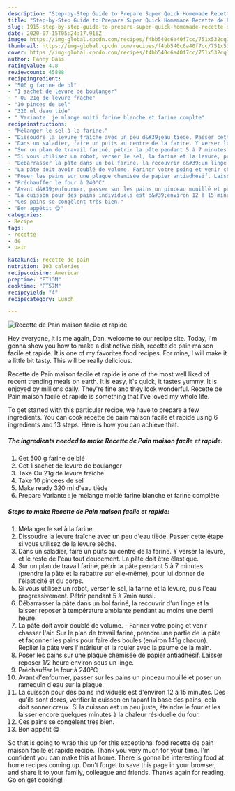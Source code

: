 ```yaml
---
description: "Step-by-Step Guide to Prepare Super Quick Homemade Recette de Pain maison facile et rapide"
title: "Step-by-Step Guide to Prepare Super Quick Homemade Recette de Pain maison facile et rapide"
slug: 1915-step-by-step-guide-to-prepare-super-quick-homemade-recette-de-pain-maison-facile-et-rapide
date: 2020-07-15T05:24:17.916Z
image: https://img-global.cpcdn.com/recipes/f4bb540c6a40f7cc/751x532cq70/recette-de-pain-maison-facile-et-rapide-photo-principale-de-la-recette.jpg
thumbnail: https://img-global.cpcdn.com/recipes/f4bb540c6a40f7cc/751x532cq70/recette-de-pain-maison-facile-et-rapide-photo-principale-de-la-recette.jpg
cover: https://img-global.cpcdn.com/recipes/f4bb540c6a40f7cc/751x532cq70/recette-de-pain-maison-facile-et-rapide-photo-principale-de-la-recette.jpg
author: Fanny Bass
ratingvalue: 4.8
reviewcount: 45888
recipeingredient:
- "500 g farine de bl"
- "1 sachet de levure de boulanger"
- " Ou 21g de levure frache"
- "10 pinces de sel"
- "320 ml deau tide"
- " Variante  je mlange moiti farine blanche et farine complte"
recipeinstructions:
- "Mélanger le sel à la farine."
- "Dissoudre la levure fraîche avec un peu d&#39;eau tiède. Passer cette étape si vous utilisez de la levure sèche."
- "Dans un saladier, faire un puits au centre de la farine. Y verser la levure, et le reste de l&#39;eau tout doucement. La pâte doit être élastique."
- "Sur un plan de travail fariné, pétrir la pâte pendant 5 à 7 minutes (prendre la pâte et la rabattre sur elle-même), pour lui donner de l&#39;élasticité et du corps."
- "Si vous utilisez un robot, verser le sel, la farine et la levure, puis l&#39;eau progressivement. Pétrir pendant 5 à 7min aussi."
- "Débarrasser la pâte dans un bol fariné, la recouvrir d&#39;un linge et la laisser reposer à température ambiante pendant au moins une demi heure."
- "La pâte doit avoir doublé de volume. Fariner votre poing et venir chasser l&#39;air. Sur le plan de travail fariné, prendre une partie de la pâte et façonner les pains pour faire des boules (environ 141g chacun). Replier la pâte vers l&#39;intérieur et la rouler avec la paume de la main."
- "Poser les pains sur une plaque chemisée de papier antiadhésif. Laisser reposer 1/2 heure environ sous un linge."
- "Préchauffer le four à 240°C"
- "Avant d&#39;enfourner, passer sur les pains un pinceau mouillé et poser un ramequin d&#39;eau sur la plaque."
- "La cuisson pour des pains individuels est d&#39;environ 12 à 15 minutes. Dès qu&#39;ils sont dorés, vérifier la cuisson en tapant la base des pains, cela doit sonner creux. Si la cuisson est un peu juste, éteindre le four et les laisser encore quelques minutes à la chaleur résiduelle du four."
- "Ces pains se congèlent très bien."
- "Bon appétit 😋"
categories:
- Recipe
tags:
- recette
- de
- pain

katakunci: recette de pain 
nutrition: 103 calories
recipecuisine: American
preptime: "PT13M"
cooktime: "PT57M"
recipeyield: "4"
recipecategory: Lunch

---
```



![Recette de Pain maison facile et rapide](https://img-global.cpcdn.com/recipes/f4bb540c6a40f7cc/751x532cq70/recette-de-pain-maison-facile-et-rapide-photo-principale-de-la-recette.jpg)

Hey everyone, it is me again, Dan, welcome to our recipe site. Today, I'm gonna show you how to make a distinctive dish, recette de pain maison facile et rapide. It is one of my favorites food recipes. For mine, I will make it a little bit tasty. This will be really delicious.

Recette de Pain maison facile et rapide is one of the most well liked of recent trending meals on earth. It is easy, it's quick, it tastes yummy. It is enjoyed by millions daily. They're fine and they look wonderful. Recette de Pain maison facile et rapide is something that I've loved my whole life.




To get started with this particular recipe, we have to prepare a few ingredients. You can cook recette de pain maison facile et rapide using 6 ingredients and 13 steps. Here is how you can achieve that.

<!--inarticleads1-->

##### The ingredients needed to make Recette de Pain maison facile et rapide:

1. Get 500 g farine de blé
1. Get 1 sachet de levure de boulanger
1. Take  Ou 21g de levure fraîche
1. Take 10 pincées de sel
1. Make ready 320 ml d&#39;eau tiède
1. Prepare  Variante : je mélange moitié farine blanche et farine complète




<!--inarticleads2-->

##### Steps to make Recette de Pain maison facile et rapide:

1. Mélanger le sel à la farine.
1. Dissoudre la levure fraîche avec un peu d&#39;eau tiède. Passer cette étape si vous utilisez de la levure sèche.
1. Dans un saladier, faire un puits au centre de la farine. Y verser la levure, et le reste de l&#39;eau tout doucement. La pâte doit être élastique.
1. Sur un plan de travail fariné, pétrir la pâte pendant 5 à 7 minutes (prendre la pâte et la rabattre sur elle-même), pour lui donner de l&#39;élasticité et du corps.
1. Si vous utilisez un robot, verser le sel, la farine et la levure, puis l&#39;eau progressivement. Pétrir pendant 5 à 7min aussi.
1. Débarrasser la pâte dans un bol fariné, la recouvrir d&#39;un linge et la laisser reposer à température ambiante pendant au moins une demi heure.
1. La pâte doit avoir doublé de volume. - Fariner votre poing et venir chasser l&#39;air. Sur le plan de travail fariné, prendre une partie de la pâte et façonner les pains pour faire des boules (environ 141g chacun). Replier la pâte vers l&#39;intérieur et la rouler avec la paume de la main.
1. Poser les pains sur une plaque chemisée de papier antiadhésif. Laisser reposer 1/2 heure environ sous un linge.
1. Préchauffer le four à 240°C
1. Avant d&#39;enfourner, passer sur les pains un pinceau mouillé et poser un ramequin d&#39;eau sur la plaque.
1. La cuisson pour des pains individuels est d&#39;environ 12 à 15 minutes. Dès qu&#39;ils sont dorés, vérifier la cuisson en tapant la base des pains, cela doit sonner creux. Si la cuisson est un peu juste, éteindre le four et les laisser encore quelques minutes à la chaleur résiduelle du four.
1. Ces pains se congèlent très bien.
1. Bon appétit 😋




So that is going to wrap this up for this exceptional food recette de pain maison facile et rapide recipe. Thank you very much for your time. I'm confident you can make this at home. There is gonna be interesting food at home recipes coming up. Don't forget to save this page in your browser, and share it to your family, colleague and friends. Thanks again for reading. Go on get cooking!
